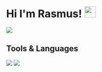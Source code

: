 # Hi I'm Rasmus! <img src="https://raw.githubusercontent.com/MartinHeinz/MartinHeinz/master/wave.gif" width="30px"> 

<img align="center" src="https://github-readme-stats.vercel.app/api/?username=rasmus-ob&theme=tokyonight" />



## Tools & Languages

![](https://img.shields.io/badge/Editor-VsCode-informational?style=for-the-badge&logo=&logoColor=white&color=45648C&labelColor=2F3D59)
![](https://img.shields.io/badge/Code-Javascript-informational?style=for-the-badge&logo=&logoColor=white&color=45648C&labelColor=2F3D59)
